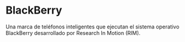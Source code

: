[Title]: # (BlackBerry)
[Difficulty]: # (Principiante)
[Order]: # (12)

# BlackBerry 

Una marca de teléfonos inteligentes que ejecutan el sistema operativo BlackBerry desarrollado por Research In Motion (RIM).